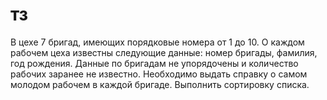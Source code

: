 # тз
В цехе 7 бригад, имеющих порядковые номера от 1 до 10.
О каждом рабочем цеха известны следующие данные: 
номер бригады, фамилия, год рождения. 
Данные по бригадам не упорядочены и количество рабочих заранее не известно.
Необходимо выдать справку о самом молодом рабочем в каждой бригаде. 
Выполнить сортировку списка.
